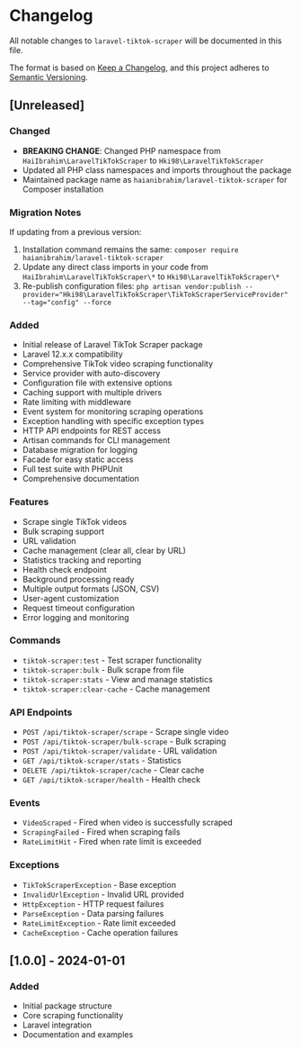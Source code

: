 # Changelog

All notable changes to `laravel-tiktok-scraper` will be documented in this file.

The format is based on [Keep a Changelog](https://keepachangelog.com/en/1.0.0/),
and this project adheres to [Semantic Versioning](https://semver.org/spec/v2.0.0.html).

## [Unreleased]

### Changed
- **BREAKING CHANGE**: Changed PHP namespace from `HaiIbrahim\LaravelTikTokScraper` to `Hki98\LaravelTikTokScraper`
- Updated all PHP class namespaces and imports throughout the package
- Maintained package name as `haianibrahim/laravel-tiktok-scraper` for Composer installation

### Migration Notes
If updating from a previous version:
1. Installation command remains the same: `composer require haianibrahim/laravel-tiktok-scraper`
2. Update any direct class imports in your code from `HaiIbrahim\LaravelTikTokScraper\*` to `Hki98\LaravelTikTokScraper\*`
3. Re-publish configuration files: `php artisan vendor:publish --provider="Hki98\LaravelTikTokScraper\TikTokScraperServiceProvider" --tag="config" --force`

### Added
- Initial release of Laravel TikTok Scraper package
- Laravel 12.x.x compatibility
- Comprehensive TikTok video scraping functionality
- Service provider with auto-discovery
- Configuration file with extensive options
- Caching support with multiple drivers
- Rate limiting with middleware
- Event system for monitoring scraping operations
- Exception handling with specific exception types
- HTTP API endpoints for REST access
- Artisan commands for CLI management
- Database migration for logging
- Facade for easy static access
- Full test suite with PHPUnit
- Comprehensive documentation

### Features
- Scrape single TikTok videos
- Bulk scraping support
- URL validation
- Cache management (clear all, clear by URL)
- Statistics tracking and reporting
- Health check endpoint
- Background processing ready
- Multiple output formats (JSON, CSV)
- User-agent customization
- Request timeout configuration
- Error logging and monitoring

### Commands
- `tiktok-scraper:test` - Test scraper functionality
- `tiktok-scraper:bulk` - Bulk scrape from file
- `tiktok-scraper:stats` - View and manage statistics
- `tiktok-scraper:clear-cache` - Cache management

### API Endpoints
- `POST /api/tiktok-scraper/scrape` - Scrape single video
- `POST /api/tiktok-scraper/bulk-scrape` - Bulk scraping
- `POST /api/tiktok-scraper/validate` - URL validation
- `GET /api/tiktok-scraper/stats` - Statistics
- `DELETE /api/tiktok-scraper/cache` - Clear cache
- `GET /api/tiktok-scraper/health` - Health check

### Events
- `VideoScraped` - Fired when video is successfully scraped
- `ScrapingFailed` - Fired when scraping fails
- `RateLimitHit` - Fired when rate limit is exceeded

### Exceptions
- `TikTokScraperException` - Base exception
- `InvalidUrlException` - Invalid URL provided
- `HttpException` - HTTP request failures
- `ParseException` - Data parsing failures
- `RateLimitException` - Rate limit exceeded
- `CacheException` - Cache operation failures

## [1.0.0] - 2024-01-01

### Added
- Initial package structure
- Core scraping functionality
- Laravel integration
- Documentation and examples
